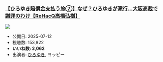 ### [【ひろゆき賠償金支払う旅⑦】なぜ？ひろゆきが滝行…大阪高裁で謝罪のわけ【ReHacQ高橋弘樹】](https://www.youtube.com/watch?v=3Jx0xIMmwOs)
[![](https://img.youtube.com/vi/3Jx0xIMmwOs/sddefault.jpg)](https://www.youtube.com/watch?v=3Jx0xIMmwOs)
-   公開日: 2025-07-12
-   視聴数: 153,822
-   **いいね数: 2,062**
-   出演者: [ひろゆき](/rehacq_fan/people/ひろゆき "wikilink"), ヨッピー
